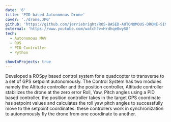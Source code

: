 ```yaml
---
date: '6'
title: 'PID based Autonomous Drone'
cover: './drone.JPG'
github: 'https://github.com/jerriebright/ROS-BASED-AUTONOMOUS-DRONE-SIMULATION'
external: 'https://www.youtube.com/watch?v=Hrdhqe0wyS8'
tech:
  - Autonomous MAV
  - ROS
  - PID Controller
  - Python

showInProjects: true
---
```


Developed a ROSpy based control system for a quadcopter to transverse to a set of GPS setpoint autonomously. The Control System has two modules namely the Altitude controller and the position controller, Altitude controller stabilizes the drone at the zero error Roll, Yaw, Pitch angles using a PID based controller, the position controller takes in the target GPS coordinate has setpoint values and calculates the roll yaw pitch angles to successfully move to the setpoint coordinates. these controllers work in synchronization to autonomously fly the drone from one coordinate to another.